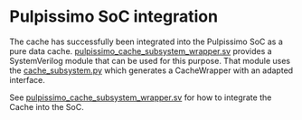 # Pulpissimo SoC integration

The cache has successfully been integrated into the Pulpissimo SoC as a pure data cache. [pulpissimo_cache_subsystem_wrapper.sv](pulpissimo_cache_subsystem_wrapper.sv) provides a SystemVerilog module that can be used for this purpose. That module uses the [cache_subsystem.py](cache_subsystem.py) which generates a CacheWrapper with an adapted interface.

See [pulpissimo_cache_subsystem_wrapper.sv](pulpissimo_cache_subsystem_wrapper.sv) for how to integrate the Cache into the SoC.
